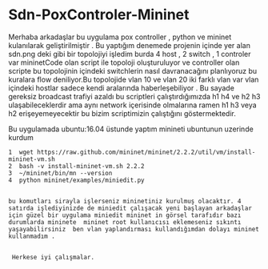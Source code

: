 # Sdn-PoxControler-Mininet
Merhaba arkadaşlar bu uygulama pox controller , python ve mininet kulanılarak geliştirilmiştir . Bu yaptığım denemede projenin içinde yer alan sdn.png deki gibi bir topolojiyi işledim burda 4 host , 2 switch , 1  controler var mininetCode olan script ile 
topoloji oluşturuluyor ve controller olan scripte bu topolojinin içindeki switchlerin nasıl davranacağını planlıyoruz bu kuralara
flow deniliyor.Bu topolojide  vlan 10 ve vlan 20  iki farklı vlan var vlan içindeki hostlar sadece kendi aralarında  haberleşebiliyor . Bu sayade gereksiz broadcast trafiyi azaldı bu scriptleri çalıştırdığımızda h1 h4 ve h2 h3 ulaşabileceklerdir ama aynı network içerisinde olmalarına ramen h1 h3 veya h2 erişeyemeyecektir bu bizim scriptimizin çalıştığını göstermektedir.

Bu uygulamada ubuntu:16.04 üstunde yaptım minineti ubuntunun uzerinde kurdum 

    1  wget https://raw.github.com/mininet/mininet/2.2.2/util/vm/install-mininet-vm.sh
    2  bash -v install-mininet-vm.sh 2.2.2
    3  ~/mininet/bin/mn --version
    4  python mininet/examples/miniedit.py 
    
    
    bu komutları sirayla işlerseniz mininetiniz kurulmuş olacaktır. 4 satırda işlediyinizde de miniedit çalışacak yeni başlayan arkadaşlar için güzel bir uygulama miniedit mininet in görsel tarafıdır bazı durumlarda mininete  mininet root kullanıcısı eklemeseniz sıkıntı yaşayabilirsiniz  ben vlan yaplandırması kullandığımdan dolayı mininet  kullanmadım .
    
    
     Herkese iyi çalışmalar.

